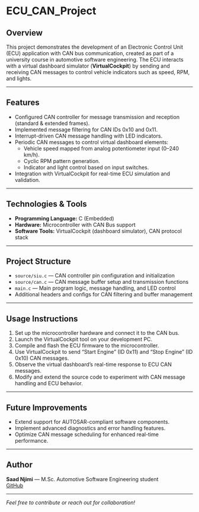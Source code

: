 # ECU_CAN_Project

## Overview

This project demonstrates the development of an Electronic Control Unit (ECU) application with CAN bus communication, created as part of a university course in automotive software engineering. The ECU interacts with a virtual dashboard simulator (**VirtualCockpit**) by sending and receiving CAN messages to control vehicle indicators such as speed, RPM, and lights.

---

## Features

- Configured CAN controller for message transmission and reception (standard & extended frames).
- Implemented message filtering for CAN IDs 0x10 and 0x11.
- Interrupt-driven CAN message handling with LED indicators.
- Periodic CAN messages to control virtual dashboard elements:
  - Vehicle speed mapped from analog potentiometer input (0–240 km/h).
  - Cyclic RPM pattern generation.
  - Indicator and light control based on input switches.
- Integration with VirtualCockpit for real-time ECU simulation and validation.

---

## Technologies & Tools

- **Programming Language:** C (Embedded)
- **Hardware:** Microcontroller with CAN Bus support
- **Software Tools:** VirtualCockpit (dashboard simulator), CAN protocol stack

---

## Project Structure

- `source/siu.c` — CAN controller pin configuration and initialization  
- `source/can.c` — CAN message buffer setup and transmission functions  
- `main.c` — Main program logic, message handling, and LED control  
- Additional headers and configs for CAN filtering and buffer management  

---

## Usage Instructions

1. Set up the microcontroller hardware and connect it to the CAN bus.  
2. Launch the VirtualCockpit tool on your development PC.  
3. Compile and flash the ECU firmware to the microcontroller.  
4. Use VirtualCockpit to send “Start Engine” (ID 0x11) and “Stop Engine” (ID 0x10) CAN messages.  
5. Observe the virtual dashboard’s real-time response to ECU CAN messages.  
6. Modify and extend the source code to experiment with CAN message handling and ECU behavior.  

---

## Future Improvements

- Extend support for AUTOSAR-compliant software components.  
- Implement advanced diagnostics and error handling features.  
- Optimize CAN message scheduling for enhanced real-time performance.  

---

## Author

**Saad Njimi** — M.Sc. Automotive Software Engineering student  
[GitHub](https://github.com/SaadNjimi) 

---

*Feel free to contribute or reach out for collaboration!*
